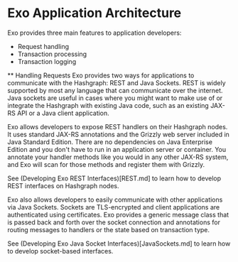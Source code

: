 Exo Application Architecture
============================
Exo provides three main features to application developers:
* Request handling
* Transaction processing
* Transaction logging

** Handling Requests
Exo provides two ways for applications to communicate with the Hashgraph:  REST and Java Sockets.  REST is widely supported by most any language that can communicate over the internet.  Java sockets are useful in cases where you might want to make use of or integrate the Hashgraph with existing Java code, such as an existing JAX-RS API or a Java client application.

Exo allows developers to expose REST handlers on their Hashgraph nodes.  It uses standard JAX-RS annotations and the Grizzly web server included in Java Standard Edition.  There are no dependencies on Java Enterprise Edition and you don't have to run in an application server or container.  You annotate your handler methods like you would in any other JAX-RS system, and Exo will scan for those methods and register them with Grizzly.

See (Developing Exo REST Interfaces)[REST.md] to learn how to develop REST interfaces on Hashgraph nodes.

Exo also allows developers to easily communicate with other applications via Java Sockets.  Sockets are TLS-encrypted and client applications are authenticated using certificates.  Exo provides a generic message class that is passed back and forth over the socket connection and annotations for routing messages to handlers or the state based on transaction type.

See (Developing Exo Java Socket Interfaces)[JavaSockets.md] to learn how to develop socket-based interfaces.

